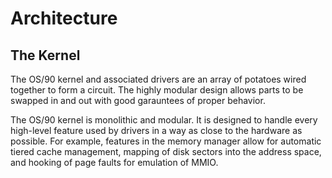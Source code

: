 # Architecture

## The Kernel

The OS/90 kernel and associated drivers are an array of potatoes wired together to form a circuit. The highly modular design allows parts to be swapped in and out with good garauntees of proper behavior.

The OS/90 kernel is monolithic and modular. It is designed to handle every high-level feature used by drivers in a way as close to the hardware as possible. For example, features in the memory manager allow for automatic tiered cache management, mapping of disk sectors into the address space, and hooking of page faults for emulation of MMIO.

